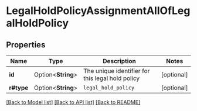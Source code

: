 # LegalHoldPolicyAssignmentAllOfLegalHoldPolicy

## Properties

Name | Type | Description | Notes
------------ | ------------- | ------------- | -------------
**id** | Option<**String**> | The unique identifier for this legal hold policy | [optional]
**r#type** | Option<**String**> | `legal_hold_policy` | [optional]

[[Back to Model list]](../README.md#documentation-for-models) [[Back to API list]](../README.md#documentation-for-api-endpoints) [[Back to README]](../README.md)


